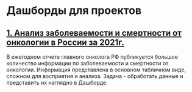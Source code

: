 # Дашборды для проектов

## [1. Анализ заболеваемости и смертности от онкологии в России за 2021г.](https://github.com/AmestOsipyan/Dashboards/blob/main/Cancer2021_png.md)
   В ежегодном отчете главного онколога РФ публикуется большое количество информации по заболеваемости и смертности от онкологии. Информация представлена в основном табличном виде, сложном для восприятия и анализа.
   Задача - обработать данные и представить их наглядно в Дашборде.
